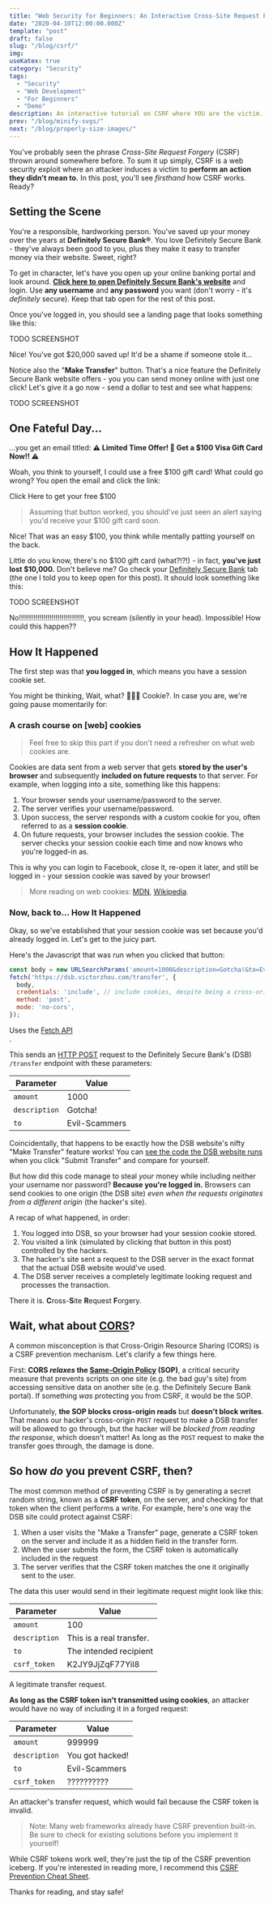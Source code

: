 ```yaml
---
title: "Web Security for Beginners: An Interactive Cross-Site Request Forgery (CSRF) Demo"
date: "2020-04-10T12:00:00.000Z"
template: "post"
draft: false
slug: "/blog/csrf/"
img:
useKatex: true
category: "Security"
tags:
  - "Security"
  - "Web Development"
  - "For Beginners"
  - "Demo"
description: An interactive tutorial on CSRF where YOU are the victim.
prev: "/blog/minify-svgs/"
next: "/blog/properly-size-images/"
---
```


You've probably seen the phrase _Cross-Site Request Forgery_ (CSRF) thrown around somewhere before. To sum it up simply, CSRF is a web security exploit where an attacker induces a victim to **perform an action they didn't mean to.** In this post, you'll see _firsthand_ how CSRF works. Ready?

## Setting the Scene

You're a responsible, hardworking person. You've saved up your money over the years at **Definitely Secure Bank®**. You love Definitely Secure Bank - they've always been good to you, plus they make it easy to transfer money via their website. Sweet, right?

To get in character, let's have you open up your online banking portal and look around. <b><a href="http://localhost:3000/login" target="_blank">Click here to open Definitely Secure Bank's website</a></b> and login. Use **any username** and **any password** you want (don't worry - it's _definitely_ secure). Keep that tab open for the rest of this post.

Once you've logged in, you should see a landing page that looks something like this:

TODO SCREENSHOT

Nice! You've got $20,000 saved up! It'd be a shame if someone stole it...

Notice also the "**Make Transfer**" button. That's a nice feature the Definitely Secure Bank website offers - you you can send money online with just one click! Let's give it a go now - send a dollar to test and see what happens:

TODO SCREENSHOT

## One Fateful Day...

...you get an email titled: **⚠️ Limited Time Offer! 🎁 Get a $100 Visa Gift Card Now!! ⚠️**

<span class="emph-special">Woah</span>, you think to yourself, <span class="emph-special">I could use a free $100 gift card!</span> What could go wrong? You open the email and click the link:

<div>
  <csrf-post-button post-click-children="You claimed your free $100!">Click Here to get your free $100</csrf-post-button>
</div>

> Assuming that button worked, you should've just seen an alert saying you'd receive your $100 gift card soon.

<span class="emph-special">Nice! That was an easy $100</span>, you think while mentally patting yourself on the back.

Little do you know, there's no \$100 gift card (what?!?!) - in fact, **you've just lost $10,000.** Don't believe me? Go check your [Definitely Secure Bank](http://localhost:3000/) tab (the one I told you to keep open for this post). It should look something like this:

TODO SCREENSHOT

<span class="emph-special">No!!!!!!!!!!!!!!!!!!!!!!!!!!!!!!!!</span>, you scream (silently in your head). <span class="emph-special">Impossible! How could this happen??</span>

## How It Happened

The first step was that **you logged in**, which means you have a session cookie set.

You might be thinking, <span class="emph-special">Wait, what? 🍪🍪🍪 Cookie?</span>. In case you are, we're going pause momentarily for:

### A crash course on [web] cookies

> Feel free to skip this part if you don't need a refresher on what web cookies are.

Cookies are data sent from a web server that gets **stored by the user's browser** and subsequently **included on future requests** to that server. For example, when logging into a site, something like this happens:

1. Your browser sends your username/password to the server.
2. The server verifies your username/password.
3. Upon success, the server responds with a custom cookie for you, often referred to as a **session cookie**.
4. On future requests, your browser includes the session cookie. The server checks your session cookie each time and now knows who you're logged-in as.

This is why you can login to Facebook, close it, re-open it later, and still be logged in - your session cookie was saved by your browser!

> More reading on web cookies: [MDN](https://developer.mozilla.org/en-US/docs/Web/HTTP/Cookies), [Wikipedia](https://en.wikipedia.org/wiki/HTTP_cookie).

### Now, back to... How It Happened

Okay, so we've established that your session cookie was set because you'd already logged in. Let's get to the juicy part.

Here's the Javascript that was run when you clicked that button:

```js
const body = new URLSearchParams('amount=1000&description=Gotcha!&to=Evil-Scammers');
fetch('https://dsb.victorzhou.com/transfer', {
  body,
  credentials: 'include', // include cookies, despite being a cross-origin request
  method: 'post',
  mode: 'no-cors',
});
```
<figcaption>Uses the <a href="https://developer.mozilla.org/en-US/docs/Web/API/Fetch_API" target="_blank" rel="noopener noreferrer">Fetch API</a></figcaption>.

This sends an [HTTP POST](https://developer.mozilla.org/en-US/docs/Web/HTTP/Methods/POST) request to the Definitely Secure Bank's (DSB) `/transfer` endpoint with these parameters:

| Parameter | Value |
| --- | --- |
| `amount` | 1000 |
| `description` | Gotcha! |
| `to` | Evil-Scammers |

Coincidentally, that happens to be exactly how the DSB website's nifty "Make Transfer" feature works! You can [see the code the DSB website runs](TODO) when you click "Submit Transfer" and compare for yourself.

But how did this code manage to steal *your* money while including neither your username nor password? **Because you're logged in.** Browsers can send cookies to one origin (the DSB site) _even when the requests originates from a different origin_ (the hacker's site).

A recap of what happened, in order:

1. You logged into DSB, so your browser had your session cookie stored.
2. You visited a link (simulated by clicking that button in this post) controlled by the hackers.
3. The hacker's site sent a request to the DSB server in the exact format that the actual DSB website would've used.
4. The DSB server receives a completely legitimate looking request and processes the transaction.

There it is. **C**ross-**S**ite **R**equest **F**orgery.

## Wait, what about [CORS](https://developer.mozilla.org/en-US/docs/Web/HTTP/CORS)?

A common misconception is that Cross-Origin Resource Sharing (CORS) is a CSRF prevention mechanism. Let's clarify a few things here.

First: **CORS _relaxes_ the [Same-Origin Policy](https://developer.mozilla.org/en-US/docs/Web/Security/Same-origin_policy) (SOP)**, a critical security measure that prevents scripts on one site (e.g. the bad guy's site) from accessing sensitive data on another site (e.g. the Definitely Secure Bank portal). If something _was_ protecting you from CSRF, it would be the SOP.

Unfortunately, **the SOP blocks cross-origin reads** but **doesn't block writes**. That means our hacker's cross-origin `POST` request to make a DSB transfer will be allowed to go through, but the hacker will be _blocked from reading the response_, which doesn't matter! As long as the `POST` request to make the transfer goes through, the damage is done.

## So how _do_ you prevent CSRF, then?

The most common method of preventing CSRF is by generating a secret random string, known as a **CSRF token**, on the server, and checking for that token when the client performs a write. For example, here's one way the DSB site could protect against CSRF:

1. When a user visits the "Make a Transfer" page, generate a CSRF token on the server and include it as a hidden field in the transfer form.
2. When the user submits the form, the CSRF token is automatically included in the request
3. The server verifies that the CSRF token matches the one it originally sent to the user.

The data this user would send in their legitimate request might look like this:

| Parameter | Value |
| --- | --- |
| `amount` | 100 |
| `description` | This is a real transfer. |
| `to` | The intended recipient |
| `csrf_token` | K2JY9JjZqF77Yil8 |
<figcaption>A legitimate transfer request.</figcaption>

**As long as the CSRF token isn't transmitted using cookies**, an attacker would have no way of including it in a forged request:

| Parameter | Value |
| --- | --- |
| `amount` | 999999 |
| `description` | You got hacked! |
| `to` | Evil-Scammers |
| `csrf_token` | ?????????? |
<figcaption>An attacker's transfer request, which would fail because the CSRF token is invalid.</figcaption>

> Note: Many web frameworks already have CSRF prevention built-in. Be sure to check for existing solutions before you implement it yourself!

While CSRF tokens work well, they're just the tip of the CSRF prevention iceberg. If you're interested in reading more, I recommend this [CSRF Prevention Cheat Sheet](https://cheatsheetseries.owasp.org/cheatsheets/Cross-Site_Request_Forgery_Prevention_Cheat_Sheet.html).

Thanks for reading, and stay safe!
